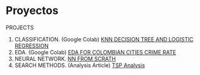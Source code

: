 # Proyectos
 PROJECTS
1. CLASSIFICATION. (Google Colab) [KNN,DECISION TREE AND LOGISTIC REGRESSION](https://github.com/Naigel270/Proyectos/blob/main/Classification/Metodos_de_clasificaci%C3%B3n.ipynb)
2. EDA. (Google Colab) [EDA FOR COLOMBIAN CITIES CRIME RATE](https://github.com/Naigel270/Proyectos/blob/main/EDA/EDA_.ipynb)
3. NEURAL NETWORK. [NN FROM SCRATH](https://github.com/Naigel270/Proyectos/blob/main/Neural%20Networks/Neural%20From%20Scratch.py)
4. SEARCH METHODS. (Analysis Article) [TSP Analysis](https://github.com/Naigel270/Proyectos/tree/main/Otros)
